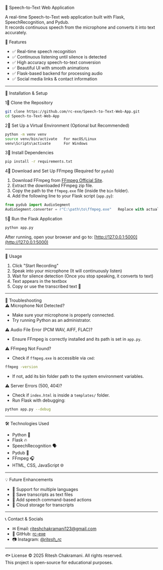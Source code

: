  🎤 Speech-to-Text Web Application  

A real-time Speech-to-Text web application built with Flask, SpeechRecognition, and Pydub.  
It records continuous speech from the microphone and converts it into text accurately.

 🚀 Features  
- ✅ Real-time speech recognition  
- ✅ Continuous listening until silence is detected  
- ✅ High accuracy speech-to-text conversion  
- ✅ Beautiful UI with smooth animations  
- ✅ Flask-based backend for processing audio  
- ✅ Social media links & contact information  

---

 📌 Installation & Setup  

 1⃣ Clone the Repository
```sh
git clone https://github.com/rc-exe/Speech-to-Text-Web-App.git
cd Speech-to-Text-Web-App
```

 2⃣ Set Up a Virtual Environment (Optional but Recommended)
```sh
python -m venv venv
source venv/bin/activate   For macOS/Linux
venv\Scripts\activate      For Windows
```

 3⃣ Install Dependencies
```sh
pip install -r requirements.txt
```

 4⃣ Download and Set Up FFmpeg (Required for `pydub`)
1. Download FFmpeg from [FFmpeg Official Site](https://ffmpeg.org/download.html).  
2. Extract the downloaded FFmpeg zip file.  
3. Copy the path to the `ffmpeg.exe` file (inside the `bin` folder).  
4. Add the following line to your Flask script (`app.py`):
```python
from pydub import AudioSegment
AudioSegment.converter = r"C:\path\to\ffmpeg.exe"   Replace with actual path
```

 5⃣ Run the Flask Application
```sh
python app.py
```
After running, open your browser and go to:
[http://127.0.0.1:5000](http://127.0.0.1:5000)  

---

 🎯 Usage  
1. Click "Start Recording"  
2. Speak into your microphone (It will continuously listen)  
3. Wait for silence detection (Once you stop speaking, it converts to text)  
4. Text appears in the textbox  
5. Copy or use the transcribed text 🎉  

---

 🔧 Troubleshooting  
 ⚠️ Microphone Not Detected?  
- Make sure your microphone is properly connected.  
- Try running Python as an administrator.  

 ⚠️ Audio File Error (PCM WAV, AIFF, FLAC)?  
- Ensure FFmpeg is correctly installed and its path is set in `app.py`.  

 ⚠️ FFmpeg Not Found?  
- Check if `ffmpeg.exe` is accessible via `cmd`:
```sh
ffmpeg -version
```
- If not, add its bin folder path to the system environment variables.

 ⚠️ Server Errors (500, 404)?  
- Check if `index.html` is inside a `templates/` folder.  
- Run Flask with debugging:
```sh
python app.py --debug
```

---

 🛠️ Technologies Used
- Python 🐍  
- Flask 🔥  
- SpeechRecognition 🗣️  
- Pydub 🎵  
- FFmpeg 🎧  
- HTML, CSS, JavaScript 🌐  

---

 💡 Future Enhancements
- 🔹 Support for multiple languages  
- 🔹 Save transcripts as text files  
- 🔹 Add speech command-based actions  
- 🔹 Cloud storage for transcripts  

---

 📞 Contact & Socials
- ✉ Email: riteshchakramani123@gmail.com  
- 🔗 GitHub: [rc-exe](https://github.com/rc-exe)  
- 📷 Instagram: [@_ritesh_rc_](https://www.instagram.com/_ritesh_rc_?igsh=Yzh1M2JyY3d0YmR0)  

---

 🐟 License
© 2025 Ritesh Chakramani. All rights reserved.  
This project is open-source for educational purposes.  

